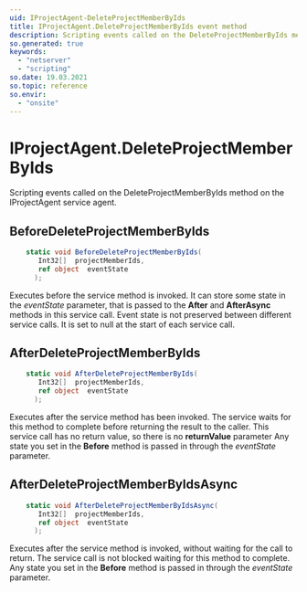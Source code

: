 ```yaml
---
uid: IProjectAgent-DeleteProjectMemberByIds
title: IProjectAgent.DeleteProjectMemberByIds event method
description: Scripting events called on the DeleteProjectMemberByIds method on the IProjectAgent service agent.
so.generated: true
keywords:
  - "netserver"
  - "scripting"
so.date: 19.03.2021
so.topic: reference
so.envir:
  - "onsite"
---
```

# IProjectAgent.DeleteProjectMemberByIds

Scripting events called on the <see cref='M:SuperOffice.CRM.Services.IProjectAgent.DeleteProjectMemberByIds'>DeleteProjectMemberByIds</see> method on the <see cref='IProjectAgent'>IProjectAgent</see>  service agent.

## BeforeDeleteProjectMemberByIds
```cs
    static void BeforeDeleteProjectMemberByIds(
       Int32[]  projectMemberIds,
       ref object  eventState
      );
```
Executes before the service method is invoked.
It can store some state in the *eventState* parameter, that is passed to the **After** and **AfterAsync** methods in this service call.
Event state is not preserved between different service calls. It is set to null at the start of each service call.
## AfterDeleteProjectMemberByIds
```cs
    static void AfterDeleteProjectMemberByIds(
       Int32[]  projectMemberIds,
       ref object  eventState
      );
```
Executes after the service method has been invoked. The service waits for this method to complete before returning the result to the caller.
This service call has no return value, so there is no **returnValue** parameter
Any state you set in the **Before** method is passed in through the *eventState* parameter.
## AfterDeleteProjectMemberByIdsAsync
```cs
    static void AfterDeleteProjectMemberByIdsAsync(
       Int32[]  projectMemberIds,
       ref object  eventState
      );
```
Executes after the service method is invoked, without waiting for the call to return.
The service call is not blocked waiting for this method to complete.
Any state you set in the **Before** method is passed in through the *eventState* parameter.

